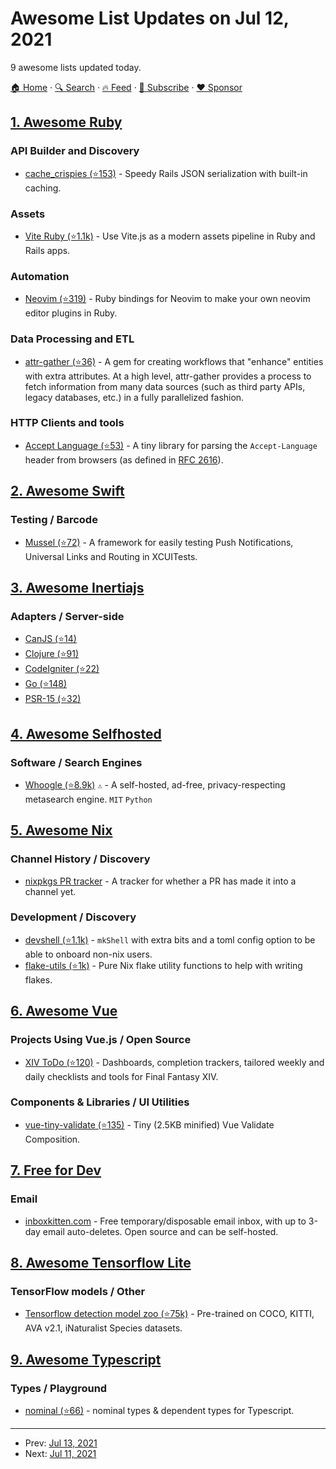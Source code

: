 # Awesome List Updates on Jul 12, 2021

9 awesome lists updated today.

[🏠 Home](/README.md) · [🔍 Search](https://www.trackawesomelist.com/search/) · [🔥 Feed](https://www.trackawesomelist.com/rss.xml) · [📮 Subscribe](https://trackawesomelist.us17.list-manage.com/subscribe?u=d2f0117aa829c83a63ec63c2f&id=36a103854c) · [❤️  Sponsor](https://github.com/sponsors/theowenyoung)



## [1. Awesome Ruby](/content/markets/awesome-ruby/README.md)

### API Builder and Discovery

*   [cache\_crispies (⭐153)](https://github.com/codenoble/cache-crispies) - Speedy Rails JSON serialization with built-in caching.

### Assets

*   [Vite Ruby (⭐1.1k)](https://github.com/elmassimo/vite_ruby) - Use Vite.js as a modern assets pipeline in Ruby and Rails apps.

### Automation

*   [Neovim (⭐319)](https://github.com/alexgenco/neovim-ruby) - Ruby bindings for Neovim to make your own neovim editor plugins in Ruby.

### Data Processing and ETL

*   [attr-gather (⭐36)](https://github.com/ianks/attr-gather) - A gem for creating workflows that "enhance" entities with extra attributes. At a high level, attr-gather provides a process to fetch information from many data sources (such as third party APIs, legacy databases, etc.) in a fully parallelized fashion.

### HTTP Clients and tools

*   [Accept Language (⭐53)](https://github.com/cyril/accept_language.rb) - A tiny library for parsing the `Accept-Language` header from browsers (as defined in [RFC 2616](https://datatracker.ietf.org/doc/html/rfc2616#section-14.4)).

## [2. Awesome Swift](/content/matteocrippa/awesome-swift/README.md)

### Testing / Barcode

*   [Mussel (⭐72)](https://github.com/UrbanCompass/Mussel) - A framework for easily testing Push Notifications, Universal Links and Routing in XCUITests.

## [3. Awesome Inertiajs](/content/innocenzi/awesome-inertiajs/README.md)

### Adapters / Server-side

*   [CanJS (⭐14)](https://github.com/cherifGsoul/inertia-can)
*   [Clojure (⭐91)](https://github.com/prestancedesign/inertia-clojure)
*   [CodeIgniter (⭐22)](https://github.com/amiranagram/inertia-codeigniter-4)
*   [Go (⭐148)](https://github.com/petaki/inertia-go)
*   [PSR-15 (⭐32)](https://github.com/cherifGsoul/inertia-psr15)

## [4. Awesome Selfhosted](/content/awesome-selfhosted/awesome-selfhosted/README.md)

### Software / Search Engines

*   [Whoogle (⭐8.9k)](https://github.com/benbusby/whoogle-search) `⚠` - A self-hosted, ad-free, privacy-respecting metasearch engine. `MIT` `Python`

## [5. Awesome Nix](/content/nix-community/awesome-nix/README.md)

### Channel History / Discovery

*   [nixpkgs PR tracker](https://nixpk.gs/pr-tracker.html) - A tracker for whether a PR has made it into a channel yet.

### Development / Discovery

*   [devshell (⭐1.1k)](https://github.com/numtide/devshell) - `mkShell` with extra bits and a toml config option to be able to onboard non-nix users.
*   [flake-utils (⭐1k)](https://github.com/numtide/flake-utils) - Pure Nix flake utility functions to help with writing flakes.

## [6. Awesome Vue](/content/vuejs/awesome-vue/README.md)

### Projects Using Vue.js / Open Source

*   [XIV ToDo (⭐120)](https://github.com/bourgeoisor/xivtodo) - Dashboards, completion trackers, tailored weekly and daily checklists and tools for Final Fantasy XIV.

### Components & Libraries / UI Utilities

*   [vue-tiny-validate (⭐135)](https://github.com/FrontLabsOfficial/vue-tiny-validate) - Tiny (2.5KB minified) Vue Validate Composition.

## [7. Free for Dev](/content/ripienaar/free-for-dev/README.md)

### Email

*   [inboxkitten.com](https://inboxkitten.com/) - Free temporary/disposable email inbox, with up to 3-day email auto-deletes. Open source and can be self-hosted.

## [8. Awesome Tensorflow Lite](/content/margaretmz/awesome-tensorflow-lite/README.md)

### TensorFlow models / Other

*   [Tensorflow detection model zoo (⭐75k)](https://github.com/tensorflow/models/blob/master/research/object_detection/g3doc/tf2_detection_zoo.md) - Pre-trained on COCO, KITTI, AVA v2.1, iNaturalist Species datasets.

## [9. Awesome Typescript](/content/dzharii/awesome-typescript/README.md)

### Types / Playground

*   [nominal (⭐66)](https://github.com/Coder-Spirit/nominal) - nominal types & dependent types for Typescript.

---

- Prev: [Jul 13, 2021](/content/2021/07/13/README.md)
- Next: [Jul 11, 2021](/content/2021/07/11/README.md)